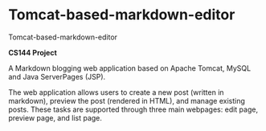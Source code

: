 # Tomcat-based-markdown-editor
Tomcat-based-markdown-editor

**CS144 Project**

A Markdown blogging web application based on Apache Tomcat, MySQL and Java ServerPages (JSP).

The web application allows users to create a new post (written in markdown), preview the post (rendered in HTML), and manage existing posts. 
These tasks are supported through three main webpages: edit page, preview page, and list page.
